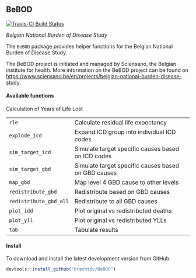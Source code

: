## BeBOD

[![Travis-CI Build Status](https://travis-ci.org/brechtdv/BeBOD.svg?branch=master)](https://travis-ci.org/brechtdv/BeBOD)

_Belgian National Burden of Disease Study_

The `BeBOD` package provides helper functions for the Belgian National Burden of Disease Study.  

The BeBOD project is initiated and managed by Sciensano, the Belgian institute for health. More information on the BeBOD project can be found on https://www.sciensano.be/en/projects/belgian-national-burden-disease-study. 

#### Available functions

Calculation of Years of Life Lost
<table>
<tr><td><code>rle</code></td><td>Calculate residual life expectancy</td></tr>
<tr><td><code>explode_icd</code></td><td>Expand ICD group into individual ICD codes</td></tr>
<tr><td><code>sim_target_icd</code></td><td>Simulate target specific causes based on ICD codes</td></tr>
<tr><td><code>sim_target_gbd</code></td><td>Simulate target specific causes based on GBD causes</td></tr>
<tr><td><code>map_gbd</code></td><td>Map level 4 GBD cause to other levels</td></tr>
<tr><td><code>redistribute_gbd</code></td><td>Redistribute based on GBD causes</td></tr>
<tr><td><code>redistribute_gbd_all</code></td><td>Redistribute to all GBD causes</td></tr>
<tr><td><code>plot_idd</code></td><td>Plot original vs redistributed deaths</td></tr>
<tr><td><code>plot_yll</code></td><td>Plot original vs redistributed YLLs</td></tr>
<tr><td><code>tab</code></td><td>Tabulate results</td></tr>
</table>

#### Install

To download and install the latest development version from GitHub:
```r
devtools::install_github("brechtdv/BeBOD")
```
